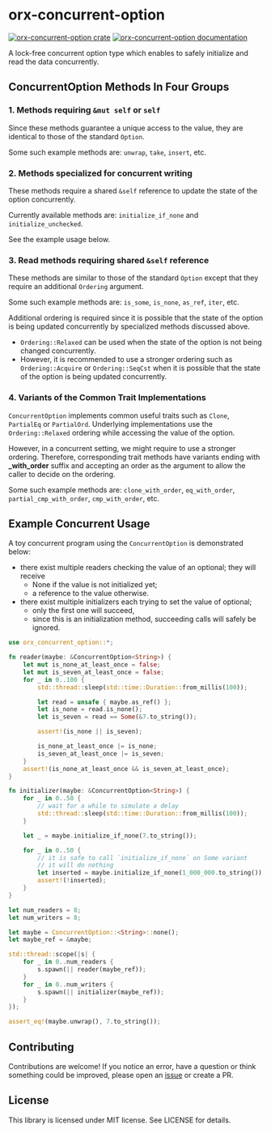 # orx-concurrent-option

[![orx-concurrent-option crate](https://img.shields.io/crates/v/orx-concurrent-option.svg)](https://crates.io/crates/orx-concurrent-option)
[![orx-concurrent-option documentation](https://docs.rs/orx-concurrent-option/badge.svg)](https://docs.rs/orx-concurrent-option)

A lock-free concurrent option type which enables to safely initialize and read the data concurrently.

## ConcurrentOption Methods In Four Groups

### 1. Methods requiring `&mut self` or `self`

Since these methods guarantee a unique access to the value, they are identical to those of the standard `Option`.

Some such example methods are: `unwrap`, `take`, `insert`, etc.

### 2. Methods specialized for concurrent writing

These methods require a shared `&self` reference to update the state of the option concurrently.

Currently available methods are: `initialize_if_none` and `initialize_unchecked`.

See the example usage below.

### 3. Read methods requiring shared `&self` reference

These methods are similar to those of the standard `Option` except that they require an additional `Ordering` argument.

Some such example methods are: `is_some`, `is_none`, `as_ref`, `iter`, etc.

Additional ordering is required since it is possible that the state of the option is being updated concurrently by specialized methods discussed above.

* `Ordering::Relaxed` can be used when the state of the option is not being changed concurrently.
* However, it is recommended to use a stronger ordering such as `Ordering::Acquire` or `Ordering::SeqCst` when it is possible that the state of the option is being updated concurrently.

### 4. Variants of the Common Trait Implementations

`ConcurrentOption` implements common useful traits such as `Clone`, `PartialEq` or `PartialOrd`. Underlying implementations use the `Ordering::Relaxed` ordering while accessing the value of the option.

However, in a concurrent setting, we might require to use a stronger ordering. Therefore, corresponding trait methods have variants ending with **_with_order** suffix and accepting an order as the argument to allow the caller to decide on the ordering.

Some such example methods are: `clone_with_order`, `eq_with_order`, `partial_cmp_with_order`, `cmp_with_order`, etc.

## Example Concurrent Usage

A toy concurrent program using the `ConcurrentOption` is demonstrated below:

* there exist multiple readers checking the value of an optional; they will receive
  * None if the value is not initialized yet;
  * a reference to the value otherwise.
* there exist multiple initializers each trying to set the value of optional;
  * only the first one will succeed,
  * since this is an initialization method, succeeding calls will safely be ignored.

```rust
use orx_concurrent_option::*;

fn reader(maybe: &ConcurrentOption<String>) {
    let mut is_none_at_least_once = false;
    let mut is_seven_at_least_once = false;
    for _ in 0..100 {
        std::thread::sleep(std::time::Duration::from_millis(100));

        let read = unsafe { maybe.as_ref() };
        let is_none = read.is_none();
        let is_seven = read == Some(&7.to_string());

        assert!(is_none || is_seven);

        is_none_at_least_once |= is_none;
        is_seven_at_least_once |= is_seven;
    }
    assert!(is_none_at_least_once && is_seven_at_least_once);
}

fn initializer(maybe: &ConcurrentOption<String>) {
    for _ in 0..50 {
        // wait for a while to simulate a delay
        std::thread::sleep(std::time::Duration::from_millis(100));
    }

    let _ = maybe.initialize_if_none(7.to_string());

    for _ in 0..50 {
        // it is safe to call `initialize_if_none` on Some variant
        // it will do nothing
        let inserted = maybe.initialize_if_none(1_000_000.to_string());
        assert!(!inserted);
    }
}

let num_readers = 8;
let num_writers = 8;

let maybe = ConcurrentOption::<String>::none();
let maybe_ref = &maybe;

std::thread::scope(|s| {
    for _ in 0..num_readers {
        s.spawn(|| reader(maybe_ref));
    }
    for _ in 0..num_writers {
        s.spawn(|| initializer(maybe_ref));
    }
});

assert_eq!(maybe.unwrap(), 7.to_string());
```

## Contributing

Contributions are welcome! If you notice an error, have a question or think something could be improved, please open an [issue](https://github.com/orxfun/orx-concurrent-option/issues/new) or create a PR.

## License

This library is licensed under MIT license. See LICENSE for details.

